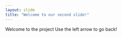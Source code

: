 ```yaml
---
layout: slide
title: "Welcome to our second slide!"
---
```

Welcome to the project
Use the left arrow to go back!
